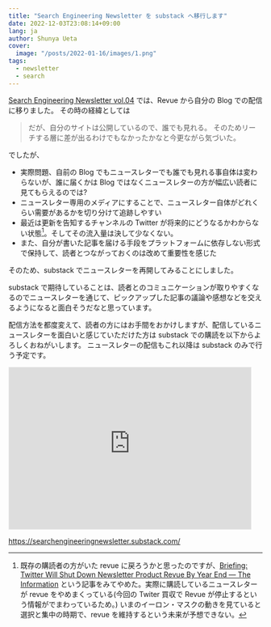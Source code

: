 ```yaml
---
title: "Search Engineering Newsletter を substack へ移行します"
date: 2022-12-03T23:08:14+09:00
lang: ja
author: Shunya Ueta
cover:
  image: "/posts/2022-01-16/images/1.png"
tags:
  - newsletter
  - search
---
```


[Search Engineering Newsletter vol.04](/posts/2022-04-07) では、Revue から自分の Blog での配信に移りました。
その時の経緯としては

> だが、自分のサイトは公開しているので、誰でも見れる。 そのためリーチする層に差が出るわけでもなかったかなと今更ながら気づいた。

でしたが、

- 実際問題、自前の Blog でもニュースレターでも誰でも見れる事自体は変わらないが、誰に届くかは Blog ではなくニュースレターの方が幅広い読者に見てもらえるのでは?
- ニュースレター専用のメディアにすることで、ニュースレター自体がどれくらい需要があるかを切り分けて追跡しやすい
- 最近は更新を告知するチャンネルの Twitter が将来的にどうなるかわからない状態[^revue]。そしてその流入量は決して少なくない。
- また、自分が書いた記事を届ける手段をプラットフォームに依存しない形式で保持して、読者とつながっておくのは改めて重要性を感じた

そのため、substack でニュースレターを再開してみることにしました。

substack で期待していることは、読者とのコミュニケーションが取りやすくなるのでニュースレターを通じて、ピックアップした記事の議論や感想などを交えるようになると面白そうだなと思っています。

配信方法を都度変えて、読者の方にはお手間をおかけしますが、配信しているニュースレターを面白いと感じていただけた方は substack での購読を以下からよろしくおねがいします。
ニュースレターの配信もこれ以降は substack のみで行う予定です。

<iframe src="https://searchengineeringnewsletter.substack.com/embed" width="480" height="320" style="border:1px solid #EEE; background:white;" frameborder="0" scrolling="no"></iframe>

https://searchengineeringnewsletter.substack.com/

[^revue]: 既存の購読者の方がいた revue に戻ろうかと思ったのですが、[Briefing: Twitter Will Shut Down Newsletter Product Revue By Year End — The Information](https://www.theinformation.com/briefings/twitter-will-shut-down-newsletter-product-revue-by-year-end) という記事をみてやめた。実際に購読しているニュースレターが revue をやめまくっている(今回の Twiter 買収で Revue が停止するという情報がでまわっているため。) いまのイーロン・マスクの動きを見ていると選択と集中の時期で、revue を維持するという未来が予想できない。
